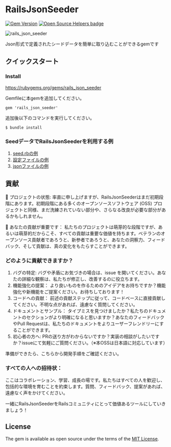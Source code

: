 # RailsJsonSeeder
[![Gem Version](https://badge.fury.io/rb/rails_json_seeder.svg)](https://badge.fury.io/rb/rails_json_seeder) [![Open Source Helpers badge](https://codetriage.com/yamamoto7/rails_json_seeder/badges/users.svg)](https://codetriage.com/yamamoto7/rails_json_seeder)  

![rails_json_seeder](https://github.com/yamamoto7/rails_json_seeder/assets/37437497/4923637f-baf9-4e98-97e9-8d2d40539ab7)

Json形式で定義されたシードデータを簡単に取り込むことができるgemです

## クイックスタート
### Install
https://rubygems.org/gems/rails_json_seeder

Gemfileに本gemを追加してください。
```
gem 'rails_json_seeder'
```

追加後以下のコマンドを実行してください。
```
$ bundle install
```

### SeedデータでRailsJsonSeederを利用する例

1. [seed.rbの例](https://github.com/yamamoto7/rails_json_seeder/blob/main/test/dummy/db/seeds.rb)
2. [設定ファイルの例](https://github.com/yamamoto7/rails_json_seeder/blob/main/test/dummy/db/seed_config_sample_1.yml)
3. [jsonファイルの例](https://github.com/yamamoto7/rails_json_seeder/tree/main/test/dummy/db/seed_json_sample_1)

## 貢献
🌱 プロジェクトの状態: 率直に申し上げますが、RailsJsonSeederはまだ初期段階にあります。初期段階にある多くのオープンソースソフトウェア (OSS) プロジェクトと同様、まだ洗練されていない部分や、さらなる改良が必要な部分があるかもしれません。

🤝 あなたの貢献が重要です： 私たちのプロジェクトは萌芽的な段階ですが、あるいは萌芽的だからこそ、すべての貢献は重要な価値を持ちます。ベテランのオープンソース貢献者であろうと、新参者であろうと、あなたの洞察力、フィードバック、そして貢献は、真の変化をもたらすことができます。

### どのように貢献できますか？
1. バグの特定: バグや矛盾にお気づきの場合は、issue を開いてください。あなたの詳細な観察は、私たちが修正し、改善するのに役立ちます。
2. 機能強化の提案： より良いものを作るためのアイデアをお持ちですか？機能強化や新機能をご提案ください。お待ちしております！
3. コードへの貢献： 前述の貢献ステップに従って、コードベースに直接貢献してください。不明な点があれば、遠慮なく質問してください。
4. ドキュメントとサンプル： タイプミスを見つけましたか？私たちのドキュメントのセクションがより明確になると思いますか？あなたのフィードバックやPull Requestは、私たちのドキュメントをよりユーザーフレンドリーにすることができます。
5. 初心者の方へ: PRの送り方がわからないですか？実装の相談がしたいですか？issueにて気軽にご質問ください。（※本OSSは日本語に対応しています）

準備ができたら、こちらから開発手順をご確認ください。

### すべての人への招待状：
ここはコラボレーション、学習、成長の場です。私たちはすべての人を歓迎し、包括的な環境を育むことを約束します。質問、フィードバック、提案があれば、遠慮なく声をかけてください。

一緒にRailsJsonSeederをRailsコミュニティにとって価値あるツールにしていきましょう！

## License
The gem is available as open source under the terms of the [MIT License](https://opensource.org/licenses/MIT).

